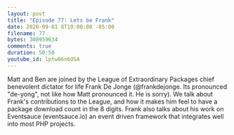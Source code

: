 ```yaml
---
layout: post
title: "Episode 77: Lets be Frank"
date: 2020-09-01 8T19:00:00 -05:00
filename: 77
bytes: 308959634
comments: true
duration: 50:50
youtube_id: lptw86n6OSA
---
```


Matt and Ben are joined by the League of Extraordinary Packages chief benevolent dictator for life Frank De Jonge (@frankdejonge. Its pronounced "de-yong", not like how Matt pronounced it. He is sorry). We talk about Frank's contributions to the League, and how it makes him feel to have a package download count in the 8 digits. Frank also talks about his work on Eventsauce (eventsauce.io) an event driven framework that integrates well into most PHP projects. 